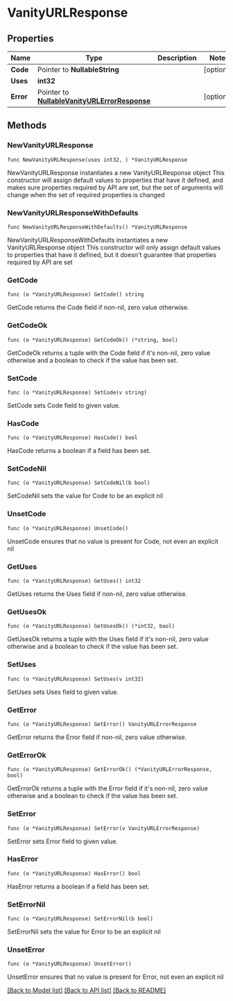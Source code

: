 # VanityURLResponse

## Properties

Name | Type | Description | Notes
------------ | ------------- | ------------- | -------------
**Code** | Pointer to **NullableString** |  | [optional] 
**Uses** | **int32** |  | 
**Error** | Pointer to [**NullableVanityURLErrorResponse**](VanityURLErrorResponse.md) |  | [optional] 

## Methods

### NewVanityURLResponse

`func NewVanityURLResponse(uses int32, ) *VanityURLResponse`

NewVanityURLResponse instantiates a new VanityURLResponse object
This constructor will assign default values to properties that have it defined,
and makes sure properties required by API are set, but the set of arguments
will change when the set of required properties is changed

### NewVanityURLResponseWithDefaults

`func NewVanityURLResponseWithDefaults() *VanityURLResponse`

NewVanityURLResponseWithDefaults instantiates a new VanityURLResponse object
This constructor will only assign default values to properties that have it defined,
but it doesn't guarantee that properties required by API are set

### GetCode

`func (o *VanityURLResponse) GetCode() string`

GetCode returns the Code field if non-nil, zero value otherwise.

### GetCodeOk

`func (o *VanityURLResponse) GetCodeOk() (*string, bool)`

GetCodeOk returns a tuple with the Code field if it's non-nil, zero value otherwise
and a boolean to check if the value has been set.

### SetCode

`func (o *VanityURLResponse) SetCode(v string)`

SetCode sets Code field to given value.

### HasCode

`func (o *VanityURLResponse) HasCode() bool`

HasCode returns a boolean if a field has been set.

### SetCodeNil

`func (o *VanityURLResponse) SetCodeNil(b bool)`

 SetCodeNil sets the value for Code to be an explicit nil

### UnsetCode
`func (o *VanityURLResponse) UnsetCode()`

UnsetCode ensures that no value is present for Code, not even an explicit nil
### GetUses

`func (o *VanityURLResponse) GetUses() int32`

GetUses returns the Uses field if non-nil, zero value otherwise.

### GetUsesOk

`func (o *VanityURLResponse) GetUsesOk() (*int32, bool)`

GetUsesOk returns a tuple with the Uses field if it's non-nil, zero value otherwise
and a boolean to check if the value has been set.

### SetUses

`func (o *VanityURLResponse) SetUses(v int32)`

SetUses sets Uses field to given value.


### GetError

`func (o *VanityURLResponse) GetError() VanityURLErrorResponse`

GetError returns the Error field if non-nil, zero value otherwise.

### GetErrorOk

`func (o *VanityURLResponse) GetErrorOk() (*VanityURLErrorResponse, bool)`

GetErrorOk returns a tuple with the Error field if it's non-nil, zero value otherwise
and a boolean to check if the value has been set.

### SetError

`func (o *VanityURLResponse) SetError(v VanityURLErrorResponse)`

SetError sets Error field to given value.

### HasError

`func (o *VanityURLResponse) HasError() bool`

HasError returns a boolean if a field has been set.

### SetErrorNil

`func (o *VanityURLResponse) SetErrorNil(b bool)`

 SetErrorNil sets the value for Error to be an explicit nil

### UnsetError
`func (o *VanityURLResponse) UnsetError()`

UnsetError ensures that no value is present for Error, not even an explicit nil

[[Back to Model list]](../README.md#documentation-for-models) [[Back to API list]](../README.md#documentation-for-api-endpoints) [[Back to README]](../README.md)


